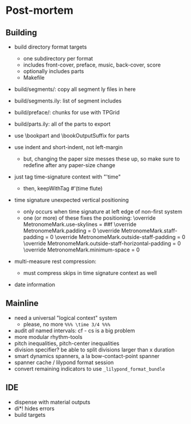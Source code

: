Post-mortem
===========

Building
--------

- build directory format targets
    - one subdirectory per format
    - includes front-cover, preface, music, back-cover, score
    - optionally includes parts
    - Makefile
- build/segments/: copy all segment ly files in here
- build/segments.ily: list of segment includes
- build/preface/: chunks for use with TPGrid
- build/parts.ily: all of the parts to export
- use \bookpart and \bookOutputSuffix for parts

- use indent and short-indent, not left-margin
    - but, changing the paper size messes these up,
      so make sure to redefine after any paper-size change
- just tag time-signature context with "'time"
    - then, keepWithTag #'(time flute)
- time signature unexpected vertical positioning
    - only occurs when time signature at left edge of non-first system
    - one (or more) of these fixes the positioning: 
        \override MetronomeMark.use-skylines = ##f
        \override MetronomeMark.padding = 0
        \override MetronomeMark.staff-padding = 0
        \override MetronomeMark.outside-staff-padding = 0
        \override MetronomeMark.outside-staff-horizontal-padding = 0
        \override MetronomeMark.minimum-space = 0
- multi-measure rest compression:
    - must compress skips in time signature context as well
- date information

Mainline
--------

- need a universal "logical context" system
    - please, no more `%%% \time 3/4 %%%`
- audit *all* named intervals: cf - cs is a big problem
- more modular rhythm-tools
- pitch inequalities, pitch-center inequalities
- division specifier? be able to split divisions larger than x duration
- smart dynamics spanners, a la bow-contact-point spanner
- spanner cache / lilypond format session
- convert remaining indicators to use `_lilypond_format_bundle`

IDE
---

- dispense with material outputs
- di\*! hides errors
- build targets